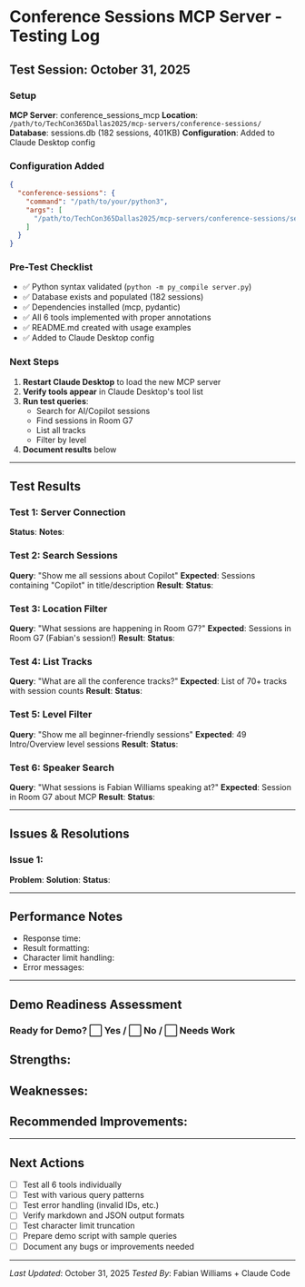 # Conference Sessions MCP Server - Testing Log

## Test Session: October 31, 2025

### Setup

**MCP Server**: conference_sessions_mcp
**Location**: `/path/to/TechCon365Dallas2025/mcp-servers/conference-sessions/`
**Database**: sessions.db (182 sessions, 401KB)
**Configuration**: Added to Claude Desktop config

### Configuration Added

```json
{
  "conference-sessions": {
    "command": "/path/to/your/python3",
    "args": [
      "/path/to/TechCon365Dallas2025/mcp-servers/conference-sessions/server.py"
    ]
  }
}
```

### Pre-Test Checklist

- ✅ Python syntax validated (`python -m py_compile server.py`)
- ✅ Database exists and populated (182 sessions)
- ✅ Dependencies installed (mcp, pydantic)
- ✅ All 6 tools implemented with proper annotations
- ✅ README.md created with usage examples
- ✅ Added to Claude Desktop config

### Next Steps

1. **Restart Claude Desktop** to load the new MCP server
2. **Verify tools appear** in Claude Desktop's tool list
3. **Run test queries**:
   - Search for AI/Copilot sessions
   - Find sessions in Room G7
   - List all tracks
   - Filter by level
4. **Document results** below

---

## Test Results

### Test 1: Server Connection
**Status**:
**Notes**:

### Test 2: Search Sessions
**Query**: "Show me all sessions about Copilot"
**Expected**: Sessions containing "Copilot" in title/description
**Result**:
**Status**:

### Test 3: Location Filter
**Query**: "What sessions are happening in Room G7?"
**Expected**: Sessions in Room G7 (Fabian's session!)
**Result**:
**Status**:

### Test 4: List Tracks
**Query**: "What are all the conference tracks?"
**Expected**: List of 70+ tracks with session counts
**Result**:
**Status**:

### Test 5: Level Filter
**Query**: "Show me all beginner-friendly sessions"
**Expected**: 49 Intro/Overview level sessions
**Result**:
**Status**:

### Test 6: Speaker Search
**Query**: "What sessions is Fabian Williams speaking at?"
**Expected**: Session in Room G7 about MCP
**Result**:
**Status**:

---

## Issues & Resolutions

### Issue 1:
**Problem**:
**Solution**:
**Status**:

---

## Performance Notes

- Response time:
- Result formatting:
- Character limit handling:
- Error messages:

---

## Demo Readiness Assessment

### Ready for Demo? ⬜ Yes / ⬜ No / ⬜ Needs Work

**Strengths**:
-

**Weaknesses**:
-

**Recommended Improvements**:
-

---

## Next Actions

- [ ] Test all 6 tools individually
- [ ] Test with various query patterns
- [ ] Test error handling (invalid IDs, etc.)
- [ ] Verify markdown and JSON output formats
- [ ] Test character limit truncation
- [ ] Prepare demo script with sample queries
- [ ] Document any bugs or improvements needed

---

*Last Updated*: October 31, 2025
*Tested By*: Fabian Williams + Claude Code
